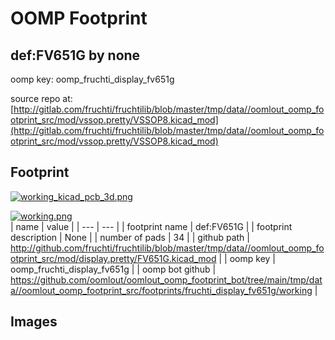 # OOMP Footprint  
## def:FV651G  by none  
  
oomp key: oomp_fruchti_display_fv651g  
  
source repo at: [http://gitlab.com/fruchti/fruchtilib/blob/master/tmp/data//oomlout_oomp_footprint_src/mod/vssop.pretty/VSSOP8.kicad_mod](http://gitlab.com/fruchti/fruchtilib/blob/master/tmp/data//oomlout_oomp_footprint_src/mod/vssop.pretty/VSSOP8.kicad_mod)  
## Footprint  
  
[![working_kicad_pcb_3d.png](working_kicad_pcb_3d_600.png)](working_kicad_pcb_3d.png)  
  
[![working.png](working_600.png)](working.png)  
| name | value | 
| --- | --- | 
| footprint name | def:FV651G | 
| footprint description | None | 
| number of pads | 34 | 
| github path | http://github.com/fruchti/fruchtilib/blob/master/tmp/data//oomlout_oomp_footprint_src/mod/display.pretty/FV651G.kicad_mod | 
| oomp key | oomp_fruchti_display_fv651g | 
| oomp bot github | https://github.com/oomlout/oomlout_oomp_footprint_bot/tree/main/tmp/data//oomlout_oomp_footprint_src/footprints/fruchti_display_fv651g/working | 
## Images  
